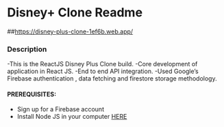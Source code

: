 # Disney+ Clone Readme
##https://disney-plus-clone-1ef6b.web.app/
### Description
-This is the ReactJS Disney Plus Clone build.
-Core development of application in React JS.
-End to end API integration.
-Used Google’s Firebase authentication , data fetching and firestore storage methodology.

#### PREREQUISITES:
- Sign up for a Firebase account
- Install Node JS in your computer <a href='https://nodejs.org/en/'>HERE</a>
